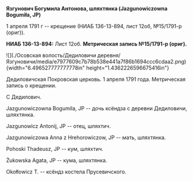 **Язгунович Богумила Антонова, шляхтянка (Jazgunowiczowna Bogumiła,
JP)**

1 апреля 1791 г -- крещение (НИАБ 136-13-894, лист 12об, №15/1791-р
(ориг)).

**НИАБ 136-13-894:** Лист 12об. **Метрическая запись №15/1791-р
(ориг).**

![](./Осовская волость/Дедиловичи деревня/Язгуновичи/media/e7977609c7b78b538e441a7f86b1694ccc6cdaa2.png){width="6.496527777777778in"
height="1.4362226596675416in"}

Дедиловичская Покровская церковь. 1 апреля 1791 года. Метрическая запись
о крещении.

С Дедилович.

Jazgunowiczowna Bogumila, JP -- дочь ксёндза с деревни Дедиловичи,
шляхтянка.

Jazgunowicz Antonij, JP -- отец, шляхтич.

Jazgunowiczowa Anna z Hrehorowiczow, JP -- мать, шляхтянка.

Pohoski Thadeusz, JP -- кум, шляхтич.

Żukowska Agata, JP -- кума, шляхтянка.

Okołłowicz T. -- ксёндз костела Прусевичского.
